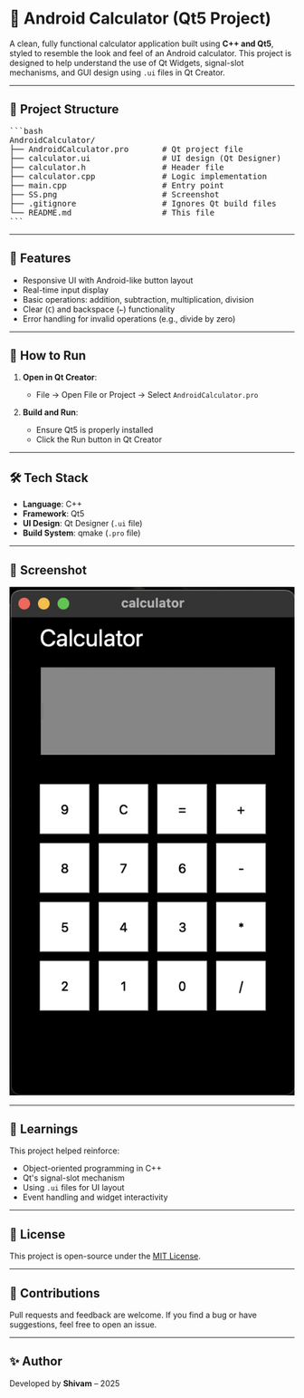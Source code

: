 # 🔢 Android Calculator (Qt5 Project)

A clean, fully functional calculator application built using **C++ and Qt5**, styled to resemble the look and feel of an Android calculator. This project is designed to help understand the use of Qt Widgets, signal-slot mechanisms, and GUI design using `.ui` files in Qt Creator.

---

## 📁 Project Structure
<pre>
```bash
AndroidCalculator/
├── AndroidCalculator.pro       # Qt project file
├── calculator.ui               # UI design (Qt Designer)
├── calculator.h                # Header file
├── calculator.cpp              # Logic implementation
├── main.cpp                    # Entry point
├── SS.png                      # Screenshot
├── .gitignore                  # Ignores Qt build files
└── README.md                   # This file
```
</pre>


---

## 🎯 Features

- Responsive UI with Android-like button layout
- Real-time input display
- Basic operations: addition, subtraction, multiplication, division
- Clear (`C`) and backspace (`←`) functionality
- Error handling for invalid operations (e.g., divide by zero)

---

## 🚀 How to Run

1. **Open in Qt Creator**:
   - File → Open File or Project → Select `AndroidCalculator.pro`

2. **Build and Run**:
   - Ensure Qt5 is properly installed
   - Click the Run button in Qt Creator

---

## 🛠️ Tech Stack

- **Language**: C++
- **Framework**: Qt5
- **UI Design**: Qt Designer (`.ui` file)
- **Build System**: qmake (`.pro` file)

---


## 📸 Screenshot

![Android Calculator UI](SS.png)

---

## 🧠 Learnings

This project helped reinforce:
- Object-oriented programming in C++
- Qt's signal-slot mechanism
- Using `.ui` files for UI layout
- Event handling and widget interactivity

---

## 📄 License

This project is open-source under the [MIT License](LICENSE).

---

## 🤝 Contributions

Pull requests and feedback are welcome. If you find a bug or have suggestions, feel free to open an issue.

---

## ✨ Author

Developed by **Shivam** – 2025